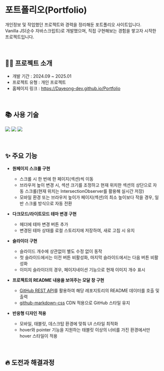# 포트폴리오(Portfolio)
개인정보 및 작업했던 프로젝트와 경력을 정리해둔 포트폴리오 사이트입니다. <br/>
Vanilla JS(순수 자바스크립트)로 개발했으며, 직접 구현해보는 경험을 쌓고자 시작한 프로젝트입니다.

<br/>

## 🙋‍♀️ 프로젝트 소개
- 개발 기간 : 2024.09 ~ 2025.01
- 프로젝트 유형 : 개인 프로젝트
- 홈페이지 링크 : <https://Dayeong-dev.github.io/Portfolio>

<br/>

## 📚 사용 기술
<img src="https://img.shields.io/badge/JavaScript-F7DF1E?style=for-the-badge&logo=javascript&logoColor=black"> <img src="https://img.shields.io/badge/HTML5-E34F26?style=for-the-badge&logo=html5&logoColor=white"> <img src="https://img.shields.io/badge/CSS-1572B6?style=for-the-badge&logo=css3&logoColor=white">

<br/>

## ✨ 주요 기능
- **원페이지 스크롤 구현**
  * 스크롤 시 한 번에 한 페이지(섹션)씩 이동
  * 브라우저 높이 변경 시, 섹션 크기를 조정하고 현재 위치한 섹션의 상단으로 자동 스크롤(현재 위치는 IntersectionObserver를 활용해 실시간 저장)
  * 모바일 환경 또는 브라우저 높이가 페이지(섹션)의 최소 높이보다 작을 경우, 일반 스크롤 방식으로 자동 전환

- **다크모드/라이트모드 테마 변경 구현**
  * 헤더에 테마 변경 버튼 추가
  * 변경된 테마 상태를 로컬 스토리지에 저장하여, 새로 고침 시 유지

- **슬라이더 구현**
  * 슬라이드 개수에 상관없이 별도 수정 없이 동작
  * 첫 슬라이드에서는 이전 버튼 비활성화, 마지막 슬라이드에서는 다음 버튼 비활성화
  * 이미지 슬라이더의 경우, 페이지네이션 기능으로 현재 이미지 개수 표시

- **프로젝트의 README 내용을 보여주는 모달 창 구현**
  * [GitHub REST API](https://docs.github.com/ko/rest?apiVersion=2022-11-28)를 활용하여 해당 레포지토리의 README 데이터를 호출 및 출력
  * [github-markdown-css](https://github.com/sindresorhus/github-markdown-css) CDN 적용으로 GitHub 스타일 유지

- **반응형 디자인 적용**
  * 모바일, 태블릿, 데스크탑 환경에 맞춰 UI 스타일 최적화
  * hover와 pointer 기능을 지원하는 태블릿 이상의 너비를 가진 환경에서만 hover 스타일이 적용
 
<br/>

## 🔥 도전과 해결과정


<br/>
